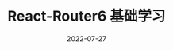 ---
title: React-Router6 基础学习
date: 2022-07-27
categories: 
  - React
tags: 
  - React-Router6
sidebar: 'auto'
---